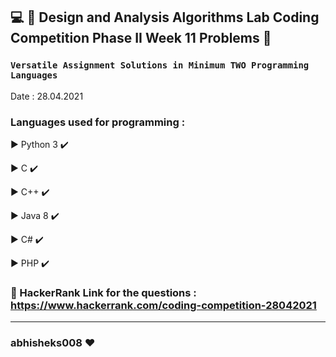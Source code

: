 ## :computer: :diamond_shape_with_a_dot_inside:  Design and Analysis Algorithms Lab Coding Competition Phase II  Week 11  Problems :diamond_shape_with_a_dot_inside:

### ```Versatile Assignment Solutions in Minimum TWO Programming Languages```
Date : 28.04.2021

### Languages used for programming :
   :arrow_forward: Python 3 :heavy_check_mark:
   
   :arrow_forward: C :heavy_check_mark:
   
   :arrow_forward: C++ :heavy_check_mark:
   
   :arrow_forward: Java 8 :heavy_check_mark:
   
   :arrow_forward: C# :heavy_check_mark:
   
   :arrow_forward: PHP :heavy_check_mark:
   


### :link: HackerRank Link for the questions : https://www.hackerrank.com/coding-competition-28042021

********************************************************
### abhisheks008 :heart:
